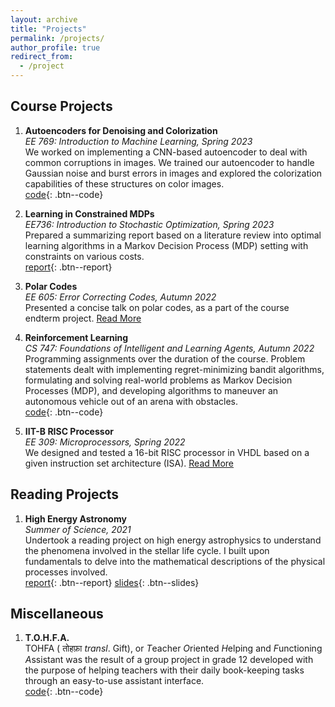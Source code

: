 ```yaml
---
layout: archive
title: "Projects"
permalink: /projects/
author_profile: true
redirect_from:
  - /project
---
```


## Course Projects

1. **Autoencoders for Denoising and Colorization**  
_EE 769: Introduction to Machine Learning, Spring 2023_  
We worked on implementing a CNN-based autoencoder to deal with common corruptions in images. We trained our autoencoder to handle Gaussian noise and burst errors in images and explored the colorization capabilities of these structures on color images.  
[code](https://github.com/Aayush2003/EE769-Project){: .btn--code}

2. **Learning in Constrained MDPs**  
_EE736: Introduction to Stochastic Optimization, Spring 2023_  
Prepared a summarizing report based on a literature review into optimal learning algorithms in a Markov Decision Process (MDP) setting with constraints on various costs.  
[report](/files/Learning_CMDP.pdf){: .btn--report}

3. **Polar Codes**  
_EE 605: Error Correcting Codes, Autumn 2022_  
Presented a concise talk on polar codes, as a part of the course endterm project. [Read More](/projects/polar)    

4. **Reinforcement Learning**  
_CS 747: Foundations of Intelligent and Learning Agents, Autumn 2022_  
Programming assignments over the duration of the course. Problem statements dealt with implementing regret-minimizing bandit algorithms, formulating and solving real-world problems as Markov Decision Processes (MDP), and developing algorithms to maneuver an autonomous vehicle out of an arena with obstacles.     
[code](https://github.com/Aayush2003/CS747-Assignments){: .btn--code}  

5. **IIT-B RISC Processor**  
_EE 309: Microprocessors, Spring 2022_  
We designed and tested a 16-bit RISC processor in VHDL based on a given instruction set architecture (ISA). [Read More](/projects/risc)  

<!--
4. **Digital Circuit Design**  
_EE 214: Digital Circuits Lab, Autumn 2021_  
Designed various sequential and combinatorial digital circuits such as multiplexers, ALU and string detector using VHDL, and implemented these designs on a CPLD board. Also implemented a logical representation of an ATM, capable of specifying the number of smaller denominations comprising a given amount.   
[code](https://github.com/Aayush2003/EE214){: .btn--code}  

5. **Lasso Game**  
_CS 101: Computer Programming and Utilization, Autumn 2020_    
Created an interactive catch-the-object game on C++ with a variety of added features.    
[code](https://github.com/Aayush2003/Lasso-Game-CS101){: .btn--code}  
-->

## Reading Projects

1. **High Energy Astronomy**  
_Summer of Science, 2021_  
Undertook a reading project on high energy astrophysics to understand the phenomena involved in the stellar life cycle. I built upon fundamentals to delve into the mathematical descriptions of the physical processes involved.    
[report](/files/SoS-2021-Report.pdf){: .btn--report} [slides](/files/SoS-2021-Presentation.pdf){: .btn--slides}  

## Miscellaneous

1. **T.O.H.F.A.**  
TOHFA ( तोहफ़ा _transl_. Gift), or *T*eacher *O*riented *H*elping and *F*unctioning *A*ssistant was the result of a group project in grade 12 developed with the purpose of helping teachers with their daily book-keeping tasks through an easy-to-use assistant interface.    
[code](https://github.com/Aayush2003/T.O.H.F.A){: .btn--code}  
